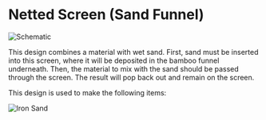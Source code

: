 # Netted Screen (Sand Funnel)

![Schematic](betterwithaddons:docs/imgs/sandnet.png)

This design combines a material with wet sand. First, sand must be inserted into this screen, where it will be deposited in the bamboo funnel underneath. Then, the material to mix with the sand should be passed through the screen. The result will pop back out and remain on the screen.

This design is used to make the following items:

![Iron Sand](block:betterwithaddons:iron_sand@0)